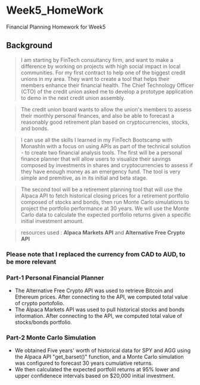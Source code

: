 # Week5_HomeWork
Financial Planning Homework for Week5

## Background
> I am starting by FinTech consultancy firm, and want to make a difference by working on projects with high social impact in local communities. For my first contract to help one of the biggest credit unions in my area. They want to create a tool that helps their members enhance their financial health. The Chief Technology Officer (CTO) of the credit union asked me to develop a prototype application to demo in the next credit union assembly.

>The credit union board wants to allow the union's members to assess their monthly personal finances, and also be able to forecast a reasonably good retirement plan based on cryptocurrencies, stocks, and bonds.

> I can use all the skills I learned in my FinTech Bootscamp with MonashIn with a focus on using APIs as part of the technical solution - to create two financial analysis tools. The first will be a personal finance planner that will allow users to visualize their savings composed by investments in shares and cryptocurrencies to assess if they have enough money as an emergency fund. The tool is very simple and premitive, as in its initial and beta stage. 

> The second tool will be a retirement planning tool that will use the Alpaca API to fetch historical closing prices for a retirement portfolio composed of stocks and bonds, then run Monte Carlo simulations to project the portfolio performance at 30 years. We will use the Monte Carlo data to calculate the expected portfolio returns given a specific initial investment amount.

> resources used :  **Alpaca Markets API** and **Alternative Free Crypto API** 

### Please note that I replaced the currency from CAD to AUD, to be more relevant

### Part-1 Personal Financial Planner

- The Alternative Free Crypto API was used to retrieve Bitcoin and Ethereum prices. After connecting to the API, we computed total value of crypto portofolio.
- The Alpaca Markets API was used to pull historical stocks and bonds information. After connecting to the API, we computed total value of stocks/bonds portfolio.

### Part-2 Monte Carlo Simulation

- We obtained Five years' worth of historical data for SPY and AGG using the Alpaca API "get_barset()" function, and a Monte Carlo simulation was configured to forecast 30 years cumulative returns.
- We then calculated the expected portfolil returns at 95% lower and upper confidenece intervals based on $20,000 initial investment. 
